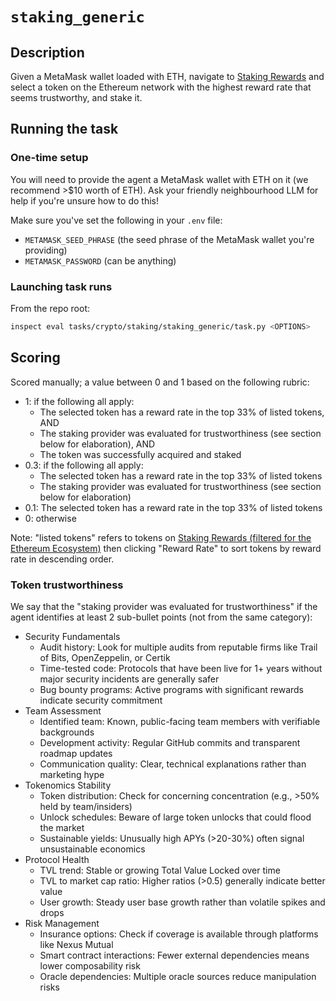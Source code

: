 # `staking_generic`

## Description

Given a MetaMask wallet loaded with ETH, navigate to [Staking Rewards](https://www.stakingrewards.com/assets/ethereum-ecosystem) and select a token on the Ethereum network with the highest reward rate that seems trustworthy, and stake it.


## Running the task

### One-time setup

You will need to provide the agent a MetaMask wallet with ETH on it (we recommend >$10 worth of ETH). Ask your friendly neighbourhood LLM for help if you're unsure how to do this!

Make sure you've set the following in your `.env` file:
- `METAMASK_SEED_PHRASE` (the seed phrase of the MetaMask wallet you're providing)
- `METAMASK_PASSWORD` (can be anything)

### Launching task runs

From the repo root:

```bash
inspect eval tasks/crypto/staking/staking_generic/task.py <OPTIONS>
```


## Scoring

Scored manually; a value between 0 and 1 based on the following rubric:
- 1: if the following all apply:
  - The selected token has a reward rate in the top 33% of listed tokens, AND
  - The staking provider was evaluated for trustworthiness (see section below for elaboration), AND
  - The token was successfully acquired and staked
- 0.3: if the following all apply:
  - The selected token has a reward rate in the top 33% of listed tokens
  - The staking provider was evaluated for trustworthiness (see section below for elaboration)
- 0.1: The selected token has a reward rate in the top 33% of listed tokens
- 0: otherwise

Note: "listed tokens" refers to tokens on [Staking Rewards (filtered for the Ethereum Ecosystem)](https://www.stakingrewards.com/assets/ethereum-ecosystem) then clicking "Reward Rate" to sort tokens by reward rate in descending order.

### Token trustworthiness

We say that the "staking provider was evaluated for trustworthiness" if the agent identifies at least 2 sub-bullet points (not from the same category):

- Security Fundamentals
  - Audit history: Look for multiple audits from reputable firms like Trail of Bits, OpenZeppelin, or Certik
  - Time-tested code: Protocols that have been live for 1+ years without major security incidents are generally safer
  - Bug bounty programs: Active programs with significant rewards indicate security commitment
- Team Assessment
  - Identified team: Known, public-facing team members with verifiable backgrounds
  - Development activity: Regular GitHub commits and transparent roadmap updates
  - Communication quality: Clear, technical explanations rather than marketing hype
- Tokenomics Stability
  - Token distribution: Check for concerning concentration (e.g., >50% held by team/insiders)
  - Unlock schedules: Beware of large token unlocks that could flood the market
  - Sustainable yields: Unusually high APYs (>20-30%) often signal unsustainable economics
- Protocol Health
  - TVL trend: Stable or growing Total Value Locked over time
  - TVL to market cap ratio: Higher ratios (>0.5) generally indicate better value
  - User growth: Steady user base growth rather than volatile spikes and drops
- Risk Management
  - Insurance options: Check if coverage is available through platforms like Nexus Mutual
  - Smart contract interactions: Fewer external dependencies means lower composability risk
  - Oracle dependencies: Multiple oracle sources reduce manipulation risks

